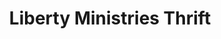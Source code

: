 ---
title: "Liberty Ministries Thrift"
url: /pottstown/liberty-ministries-thrift/
shop: Gebrauchtwaren
---